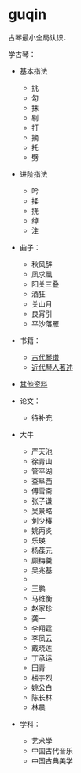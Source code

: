 # guqin
古琴最小全局认识．


学古琴：

- 基本指法
  - 挑
  - 勾
  - 抹
  - 剔
  - 打
  - 摘
  - 托
  - 劈
- 进阶指法
  - 吟
  - 揉
  - 挠
  - 绰
  - 注
- 曲子：
  - 秋风辞
  - 凤求凰
  - 阳关三叠
  - 酒狂
  - 关山月
  - 良宵引
  - 平沙落雁
- 书籍：
  - [古代琴谱](https://www.douban.com/doulist/49243171/)
  - [近代琴人著述](https://www.douban.com/doulist/113186236)

- [其他资料](https://www.douban.com/doulist/113186306/)
  
- 论文：
   - 待补充

- 大牛
  - 严天池
  - 徐青山
  - 管平湖
  - 查阜西
  - 傅雪斋
  - 张子谦
  - 吴景略
  - 刘少椿
  - 姚丙炎
  - 乐瑛
  - 杨葆元
  - 顾梅羹
  - 吴兆基
  - 
  - 王鹏
  - 马维衡
  - 赵家珍
  - 龚一
  - 李翔霆
  - 李凤云
  - 戴晓莲
  - 丁承运
  - 田青
  - 楼宇烈
  - 姚公白
  - 陈长林
  - 林晨

- 学科：
  - 艺术学
  - 中国古代音乐
  - 中国古典美学
